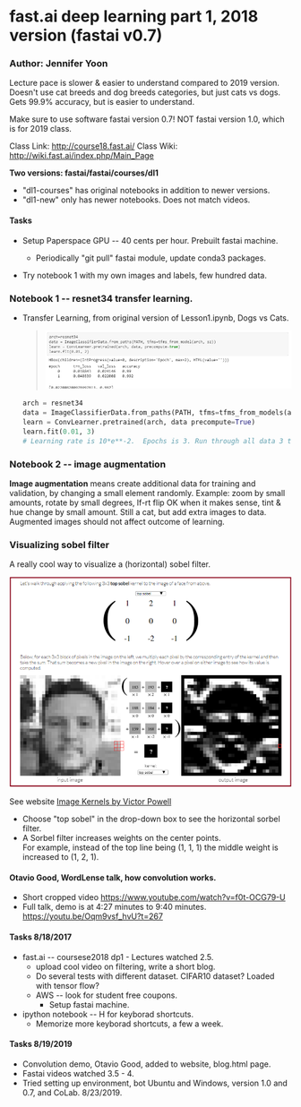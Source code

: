 # fast.ai  deep learning part 1, 2018 version (fastai v0.7)

### Author: Jennifer Yoon  

Lecture pace is slower & easier to understand compared to 2019 version.
Doesn't use cat breeds and dog breeds categories, but just cats vs dogs.
Gets 99.9% accuracy, but is easier to understand.

Make sure to use software fastai version 0.7!  NOT fastai version 1.0, which is for 2019 class.

Class Link:  http://course18.fast.ai/
Class Wiki:  http://wiki.fast.ai/index.php/Main_Page

**Two versions: fastai/fastai/courses/dl1**  
  * "dl1-courses" has original notebooks in addition to newer versions.
  * "dl1-new" only has newer notebooks.  Does not match videos.

#### Tasks 

  * Setup Paperspace GPU -- 40 cents per hour.  Prebuilt fastai machine.
    * Periodically "git pull" fastai module, update conda3 packages.
    
  * Try notebook 1 with my own images and labels, few hundred data.
    
### Notebook 1 -- resnet34 transfer learning.  

  * Transfer Learning, from original version of Lesson1.ipynb, Dogs vs Cats.  
  
    >![code block](transferlearn.png)  
    
    ```python
    arch = resnet34 
    data = ImageClassifierData.from_paths(PATH, tfms=tfms_from_models(arch, sz))
    learn = ConvLearner.pretrained(arch, data precompute=True)          
    learn.fit(0.01, 3)
    # Learning rate is 10*e**-2.  Epochs is 3. Run through all data 3 times.
    ```
  ### Notebook 2 -- image augmentation  
    
  **Image augmentation** means create additional data for training and validation, by changing a small element randomly. Example:  zoom by small amounts, rotate by small degrees, lf-rt flip OK when it makes sense, tint & hue change by small amount.  Still a cat, but add extra images to data.  Augmented images should not affect outcome of learning.  
  
  ### Visualizing sobel filter  
  
  A really cool way to visualize a (horizontal) sobel filter.      
    
  ![sorbel kernel image](sorbel_kernel_demo.png)  
  
  See website [Image Kernels by Victor Powell](http://setosa.io/ev/image-kernels/)  
   - Choose "top sobel" in the drop-down box to see the horizontal sorbel filter.  
   - A Sorbel filter increases weights on the center points.  
     For example, instead of the top line being (1, 1, 1) the middle weight is increased to (1, 2, 1).


#### Otavio Good, WordLense talk, how convolution works.  

  * Short cropped video  https://www.youtube.com/watch?v=f0t-OCG79-U  
  * Full talk, demo is at 4:27 minutes to 9:40 minutes.  
    https://youtu.be/Oqm9vsf_hvU?t=267  

#### Tasks 8/18/2017  

 * fast.ai -- coursese2018 dp1 - Lectures watched 2.5.  
   - upload cool video on filtering, write a short blog.
    - Do several tests with different dataset.  CIFAR10 dataset?  Loaded with tensor flow?
    - AWS -- look for student free coupons.  
       - Setup fastai machine.
  * ipython notebook -- H for keyborad shortcuts.
      * Memorize more keyborad shortcuts, a few a week.

#### Tasks 8/19/2019  

  * Convolution demo, Otavio Good, added to website, blog.html page.
  * Fastai videos watched 3.5 - 4. 
  * Tried setting up environment, bot Ubuntu and Windows, version 1.0 and 0.7, and CoLab. 8/23/2019.
